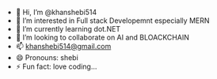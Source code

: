 - 👋 Hi, I’m @khanshebi514
- 👀 I’m interested in Full stack Developemnt especially MERN
- 🌱 I’m currently learning dot.NET
- 💞️ I’m looking to collaborate on AI and BLOACKCHAIN
- 📫 khanshebi514@gmail.com
- 😄 Pronouns: shebi
- ⚡ Fun fact: love coding...

<!---
khanshebi514/khanshebi514 is a ✨ special ✨ repository because its `README.md` (this file) appears on your GitHub profile.
You can click the Preview link to take a look at your changes.
--->
